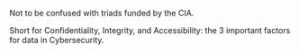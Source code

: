 Not to be confused with triads funded by the CIA.

Short for Confidentiality, Integrity, and Accessibility: the 3 important factors for data in Cybersecurity.